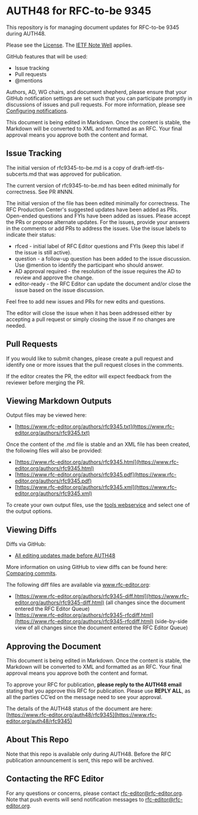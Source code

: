 


# AUTH48 for RFC-to-be 9345 <draft-ietf-tls-subcerts-15>
This repository is for managing document updates for RFC-to-be 9345 during AUTH48. 

Please see the [License](https://github.com/rfc-editor/draft-ietf-tls-subcerts/blob/master/LICENSE.md). The [IETF Note Well](https://github.com/rfc-editor/draft-ietf-tls-subcerts/blob/master/note-well.md) applies.

GitHub features that will be used:
* Issue tracking
* Pull requests
* @mentions

Authors, AD, WG chairs, and document shepherd, please ensure that your GitHub notification settings are set such that you can participate promptly in discussions of issues and pull requests. For more information, please see [Configuring notifications](https://docs.github.com/en/account-and-profile/managing-subscriptions-and-notifications-on-github/setting-up-notifications/configuring-notifications).

This document is being edited in Markdown.  Once the content is stable, the Markdown will be converted to XML and formatted as an RFC.  Your final approval means you approve both the content and format.

## Issue Tracking
The initial version of rfc9345-to-be.md is a copy of draft-ietf-tls-subcerts.md that was approved for publication. 

The current version of rfc9345-to-be.md has been edited minimally for correctness. See PR #NNN.

The initial version of the file has been edited minimally for correctness.  The RFC Production Center's suggested updates have been added as PRs.  Open-ended questions and FYIs have been added as issues.  Please accept the PRs or propose alternate updates.  For the issues, provide your answers in the comments or add PRs to address the issues.  Use the issue labels to indicate their status:
* rfced - initial label of RFC Editor questions and FYIs (keep this label if the issue is still active).
* question - a follow-up question has been added to the issue discussion. Use @mention to identify the participant who should answer. 
* AD approval required - the resolution of the issue requires the AD to review and approve the change.
* editor-ready - the RFC Editor can update the document and/or close the issue based on the issue discussion.

Feel free to add new issues and PRs for new edits and questions. 

The editor will close the issue when it has been addressed either by accepting a pull request or simply closing the issue if no changes are needed. 

## Pull Requests
If you would like to submit changes, please create a pull request and identify one or more issues that the pull request closes in the comments. 

If the editor creates the PR, the editor will expect feedback from the reviewer before merging the PR. 


## Viewing Markdown Outputs
Output files may be viewed here:
* [https://www.rfc-editor.org/authors/rfc9345.txt](https://www.rfc-editor.org/authors/rfc9345.txt)

Once the content of the .md file is stable and an XML file has been created, the following files will also be provided:
* [https://www.rfc-editor.org/authors/rfc9345.html](https://www.rfc-editor.org/authors/rfc9345.html)
* [https://www.rfc-editor.org/authors/rfc9345.pdf](https://www.rfc-editor.org/authors/rfc9345.pdf)
* [https://www.rfc-editor.org/authors/rfc9345.xml](https://www.rfc-editor.org/authors/rfc9345.xml)
   
To create your own output files, use the [tools webservice](https://author-tools.ietf.org/) and select one of the output options.

## Viewing Diffs
Diffs via GitHub:
* [All editing updates made before AUTH48](https://github.com/rfc-editor/rfc9345-AUTH48/compare/fe12bde..52bb939)

More information on using GitHub to view diffs can be found here: [Comparing commits](https://docs.github.com/en/github/committing-changes-to-your-project/viewing-and-comparing-commits/comparing-commits).

The following diff files are available via www.rfc-editor.org:
* [https://www.rfc-editor.org/authors/rfc9345-diff.html](https://www.rfc-editor.org/authors/rfc9345-diff.html) (all changes since the document entered the RFC Editor Queue)
* [https://www.rfc-editor.org/authors/rfc9345-rfcdiff.html](https://www.rfc-editor.org/authors/rfc9345-rfcdiff.html) (side-by-side view of all changes since the document entered the RFC Editor Queue)

## Approving the Document 
This document is being edited in Markdown.  Once the content is stable, the Markdown will be converted to XML and formatted as an RFC.  Your final approval means you approve both the content and format.

To approve your RFC for publication, **please reply to the AUTH48 email** stating that you approve this RFC for publication.  Please use **REPLY ALL**, as all the parties CC’ed on the message need to see your approval.

The details of the AUTH48 status of the document are here: [https://www.rfc-editor.org/auth48/rfc9345](https://www.rfc-editor.org/auth48/rfc9345)

## About This Repo
Note that this repo is available only during AUTH48. Before the RFC publication announcement is sent, this repo will be archived. 

## Contacting the RFC Editor
For any questions or concerns, please contact rfc-editor@rfc-editor.org. 
Note that push events will send notification messages to rfc-editor@rfc-editor.org. 

